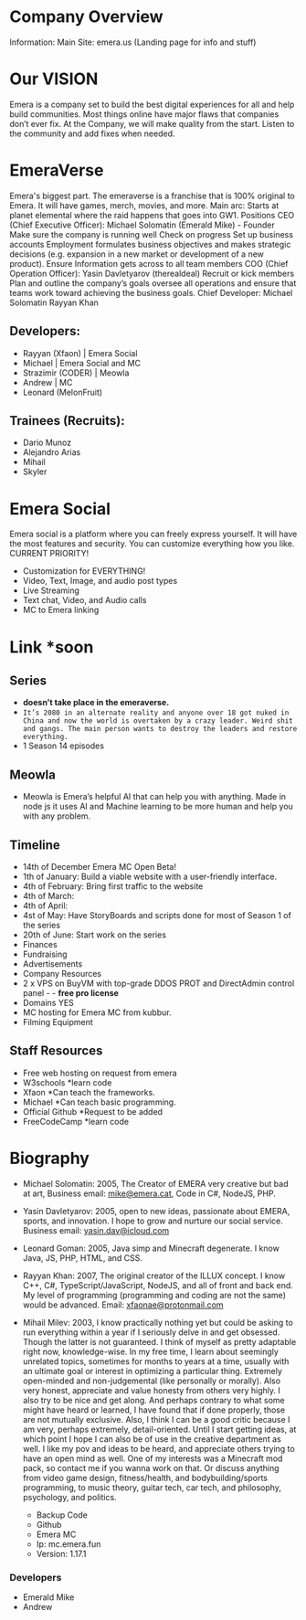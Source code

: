 # Company Overview
Information:
Main Site: emera.us (Landing page for info and stuff)

# Our VISION
Emera is a company set to build the best digital experiences for all and help build communities. Most things online have major flaws that companies don’t ever fix. At the Company, we will make quality from the start. Listen to the community and add fixes when needed. 

# EmeraVerse
Emera's biggest part. The emeraverse is a franchise that is 100% original to Emera. It will have games, merch, movies, and more.
Main arc:
Starts at planet elemental where the raid happens that goes into GW1.
Positions
CEO (Chief Executive Officer):
Michael Solomatin (Emerald Mike) - Founder
Make sure the company is running well
Check on progress
Set up business accounts
Employment formulates business objectives and makes strategic decisions (e.g. expansion in a new market or development of a new product).
Ensure Information gets across to all team members
COO (Chief Operation Officer):
Yasin Davletyarov (therealdeal)
Recruit or kick members
Plan and outline the company’s goals
oversee all operations and ensure that teams work toward achieving the business goals.
Chief Developer:
Michael Solomatin
Rayyan Khan

## Developers:
 - Rayyan (Xfaon) | Emera Social
 - Michael | Emera Social and MC
 - Strazimir (CODER) | Meowla
 - Andrew | MC
 - Leonard (MelonFruit)

## Trainees (Recruits):
 - Dario Munoz
 - Alejandro Arias
 - Mihail
 - Skyler

# Emera Social
Emera social is a platform where you can freely express yourself. It will have the most features and security. You can customize everything how you like. CURRENT PRIORITY!
 - Customization for EVERYTHING!
 - Video, Text, Image, and audio post types
 - Live Streaming
 - Text chat, Video, and Audio calls
 - MC to Emera linking

# Link *soon
## Series
 - **doesn’t take place in the emeraverse.**
 - `It’s 2080 in an alternate reality and anyone over 18 got nuked in China and now the world is overtaken by a crazy leader. Weird shit and gangs. The main person wants to destroy the leaders and restore everything.`
 - 1 Season 14 episodes

## Meowla
 - Meowla is Emera’s helpful AI that can help you with anything. Made in node js it uses AI and Machine learning to be more human and help you with any problem.

## Timeline
 - 14th of December Emera MC Open Beta!
 - 1th of January: Build a viable website with a user-friendly interface.
 - 4th of February: Bring first traffic to the website
 - 4th of March: 
 - 4th of April:
 - 4st of May: Have StoryBoards and scripts done for most of Season 1 of the series
 - 20th of June: Start work on the series
 - Finances
 - Fundraising
 - Advertisements 
 - Company Resources
 - 2 x VPS on BuyVM with top-grade DDOS PROT and DirectAdmin control panel  - - **free pro license**
 - Domains YES
 - MC hosting for Emera MC from kubbur.
 - Filming Equipment

## Staff Resources
 - Free web hosting on request from emera
 - W3schools *learn code
 - Xfaon *Can teach the frameworks.
 - Michael *Can teach basic programming.
 - Official Github *Request to be added
 - FreeCodeCamp *learn code

# Biography
 - Michael Solomatin: 2005, The Creator of EMERA very creative but bad at art, Business email: mike@emera.cat, Code in C#, NodeJS, PHP.

 - Yasin Davletyarov: 2005, open to new ideas, passionate about EMERA, sports, and innovation. I hope to grow and nurture our social service. Business email: yasin.dav@icloud.com 

 - Leonard Goman: 2005, Java simp and Minecraft degenerate. I know Java, JS, PHP,  HTML, and CSS.

 - Rayyan Khan: 2007, The original creator of the ILLUX concept. I know C++, C#, TypeScript/JavaScript, NodeJS, and all of front and back end. My level of programming (programming and coding are not the same) would be advanced. Email: xfaonae@protonmail.com

 - Mihail Milev: 2003, I know practically nothing yet but could be asking to run everything within a year if I seriously delve in and get obsessed. Though the latter is not guaranteed. I think of myself as pretty adaptable right now, knowledge-wise. In my free time, I learn about seemingly unrelated topics, sometimes for months to years at a time, usually with an ultimate goal or interest in optimizing a particular thing. Extremely open-minded and non-judgemental (like personally or morally). Also very honest, appreciate and value honesty from others very highly. I also try to be nice and get along. And perhaps contrary to what some might have heard or learned, I have found that if done properly, those are not mutually exclusive. Also, I think I can be a good critic because I am very, perhaps extremely, detail-oriented. Until I start getting ideas, at which point I hope I can also be of use in the creative department as well. I like my pov and ideas to be heard, and appreciate others trying to have an open mind as well. One of my interests was a Minecraft mod pack, so contact me if you wanna work on that. Or discuss anything from video game design, fitness/health, and bodybuilding/sports programming, to music theory, guitar tech, car tech, and philosophy, psychology, and politics.
    - Backup Code
    - Github
    - Emera MC
    - Ip: mc.emera.fun
    - Version: 1.17.1

### Developers
 - Emerald Mike
 - Andrew
